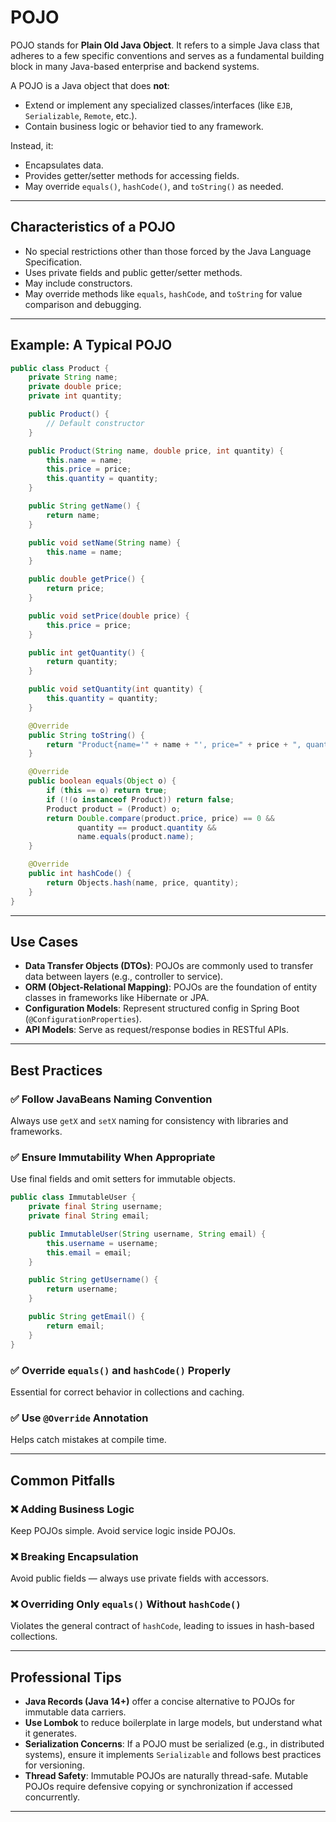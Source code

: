 # POJO

POJO stands for **Plain Old Java Object**. It refers to a simple Java class that adheres to a few specific conventions and serves as a fundamental building block in many Java-based enterprise and backend systems.

A POJO is a Java object that does **not**:

- Extend or implement any specialized classes/interfaces (like `EJB`, `Serializable`, `Remote`, etc.).
- Contain business logic or behavior tied to any framework.

Instead, it:

- Encapsulates data.
- Provides getter/setter methods for accessing fields.
- May override `equals()`, `hashCode()`, and `toString()` as needed.

---

## Characteristics of a POJO

- No special restrictions other than those forced by the Java Language Specification.
- Uses private fields and public getter/setter methods.
- May include constructors.
- May override methods like `equals`, `hashCode`, and `toString` for value comparison and debugging.

---

## Example: A Typical POJO

```java
public class Product {
    private String name;
    private double price;
    private int quantity;

    public Product() {
        // Default constructor
    }

    public Product(String name, double price, int quantity) {
        this.name = name;
        this.price = price;
        this.quantity = quantity;
    }

    public String getName() {
        return name;
    }

    public void setName(String name) {
        this.name = name;
    }

    public double getPrice() {
        return price;
    }

    public void setPrice(double price) {
        this.price = price;
    }

    public int getQuantity() {
        return quantity;
    }

    public void setQuantity(int quantity) {
        this.quantity = quantity;
    }

    @Override
    public String toString() {
        return "Product{name='" + name + "', price=" + price + ", quantity=" + quantity + "}";
    }

    @Override
    public boolean equals(Object o) {
        if (this == o) return true;
        if (!(o instanceof Product)) return false;
        Product product = (Product) o;
        return Double.compare(product.price, price) == 0 &&
               quantity == product.quantity &&
               name.equals(product.name);
    }

    @Override
    public int hashCode() {
        return Objects.hash(name, price, quantity);
    }
}
```

---

## Use Cases

- **Data Transfer Objects (DTOs)**: POJOs are commonly used to transfer data between layers (e.g., controller to service).
- **ORM (Object-Relational Mapping)**: POJOs are the foundation of entity classes in frameworks like Hibernate or JPA.
- **Configuration Models**: Represent structured config in Spring Boot (`@ConfigurationProperties`).
- **API Models**: Serve as request/response bodies in RESTful APIs.

---

## Best Practices

### ✅ Follow JavaBeans Naming Convention

Always use `getX` and `setX` naming for consistency with libraries and frameworks.

### ✅ Ensure Immutability When Appropriate

Use final fields and omit setters for immutable objects.

```java
public class ImmutableUser {
    private final String username;
    private final String email;

    public ImmutableUser(String username, String email) {
        this.username = username;
        this.email = email;
    }

    public String getUsername() {
        return username;
    }

    public String getEmail() {
        return email;
    }
}
```

### ✅ Override `equals()` and `hashCode()` Properly

Essential for correct behavior in collections and caching.

### ✅ Use `@Override` Annotation

Helps catch mistakes at compile time.

---

## Common Pitfalls

### ❌ Adding Business Logic

Keep POJOs simple. Avoid service logic inside POJOs.

### ❌ Breaking Encapsulation

Avoid public fields — always use private fields with accessors.

### ❌ Overriding Only `equals()` Without `hashCode()`

Violates the general contract of `hashCode`, leading to issues in hash-based collections.

---

## Professional Tips

- **Java Records (Java 14+)** offer a concise alternative to POJOs for immutable data carriers.
- **Use Lombok** to reduce boilerplate in large models, but understand what it generates.
- **Serialization Concerns**: If a POJO must be serialized (e.g., in distributed systems), ensure it implements `Serializable` and follows best practices for versioning.
- **Thread Safety**: Immutable POJOs are naturally thread-safe. Mutable POJOs require defensive copying or synchronization if accessed concurrently.

---
